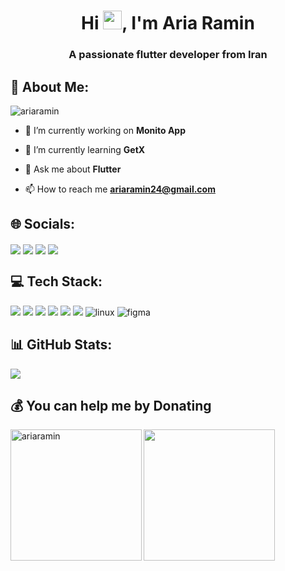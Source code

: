 <h1 align="center">Hi <img src="https://media.giphy.com/media/hvRJCLFzcasrR4ia7z/giphy.gif" width="30" height="30"/>, I'm Aria Ramin</h1>
<h3 align="center">A passionate flutter developer from Iran</h3>

## 💫 About Me:
<p align="left"> <img src="https://komarev.com/ghpvc/?username=ariaramin&label=Profile%20views&color=0e75b6&style=for-the-badge" alt="ariaramin" /> </p>

- 🔭 I’m currently working on **Monito App**

- 🌱 I’m currently learning **GetX**

- 💬 Ask me about **Flutter**

- 📫 How to reach me **ariaramin24@gmail.com**

<!--<img align="right" src="https://github.com/abhisheknaiidu/abhisheknaiidu/raw/master/code.gif?raw=true" width="420" height="280" />-->

## 🌐 Socials:
<p align="left">
<!-- <a href="https://www.figma.com/@ariaramin" target="blank"><img align="center" src="https://img.icons8.com/fluent/48/000000/figma.png"/></a> -->
<a href="https://instagram.com/aria._.ramin" target="blank"><img align="center" src="https://img.icons8.com/fluent/48/000000/instagram-new.png"/></a>
<a href="https://twitter.com/ariaramin7" target="blank"><img align="center" src="https://img.icons8.com/fluent/48/000000/twitter.png"/></a>
<a href="https://t.me/ariaramin7" target="blank"><img align="center" src="https://img.icons8.com/fluent/48/000000/telegram-app.png"/></a>
<a href="mailto:ariaramin24@gmail.com" target="blank"><img align="center" src="https://img.icons8.com/color/48/gmail-new.png"/></a>
</p>

## 💻 Tech Stack:
<p align="left"> 
<!--<img src="https://img.icons8.com/color/48/000000/java-coffee-cup-logo.png"/>
<img src="https://img.icons8.com/color/48/000000/kotlin.png"/>-->
<img src="https://img.icons8.com/color/48/000000/dart.png"/>
<img src="https://img.icons8.com/color/48/000000/flutter.png"/>
<img src="https://img.icons8.com/fluency/48/000000/android-os.png"/>
<img src="https://img.icons8.com/color/48/000000/visual-studio-code-2019.png"/>
<img src="https://img.icons8.com/color/48/000000/android-studio--v3.png"/>
<img src="https://img.icons8.com/color/48/000000/git.png" />
<img src="https://img.icons8.com/color/48/000000/linux.png" alt="linux"/>
<img src="https://img.icons8.com/color/48/000000/figma.png" alt="figma"/>
</p>

## 📊 GitHub Stats:
![](https://github-readme-stats.vercel.app/api?username=ariaramin&theme=react&hide_border=false&include_all_commits=false&count_private=false)

## 💰 You can help me by Donating
<p><a href="https://www.buymeacoffee.com/ariaramin"> <img align="left" src="https://cdn.buymeacoffee.com/buttons/v2/default-yellow.png" width="210" alt="ariaramin" /></a></p>
<a href="https://www.coffeebede.com/ariaramin"> <img class="img-fluid" src="https://coffeebede.ir/DashboardTemplateV2/app-assets/images/banner/default-yellow.svg" width="210" /> </a>




<!--
<h3 align="center">My Stats:</h3>
<p align="center" ><img src="https://github-readme-stats.vercel.app/api?username=ariaramin&theme=radical" /></p>
<h3 align="center">Top Languages:</h3>
<p align="center"><img src="https://github-readme-stats.vercel.app/api/top-langs?username=ariaramin&theme=radical&show_icons=true&locale=en&layout=compact" /></p>
-->
